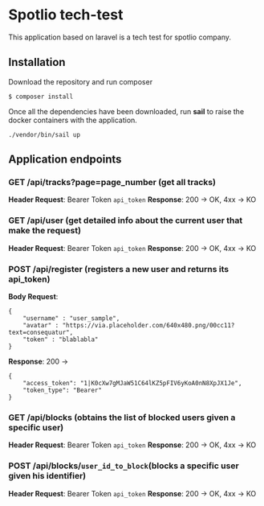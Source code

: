 # Spotlio tech-test

This application based on laravel is a tech test for spotlio company.


## Installation
Download the repository and run composer 

    $ composer install

Once all the dependencies have been downloaded, run **sail** to raise the docker containers with the application.

    ./vendor/bin/sail up


## Application endpoints

### GET /api/tracks?page=page_number (get all tracks)
**Header Request**: Bearer Token `api_token`
**Response**: 200 -> OK, 4xx -> KO

### GET /api/user (get detailed info about the current user that make the request)
**Header Request**: Bearer Token `api_token`
**Response**: 200 -> OK, 4xx -> KO

### POST /api/register (registers a new user and returns its api_token)
**Body Request**: 

    {
    	"username" : "user_sample",
    	"avatar" : "https://via.placeholder.com/640x480.png/00cc11?text=consequatur",
    	"token" : "blablabla"
    }
    
**Response**: 200 ->

    {
        "access_token": "1|K0cXw7gMJaW51C64lKZ5pFIV6yKoA0nN8XpJX1Je",
        "token_type": "Bearer"
    }


### GET /api/blocks (obtains the list of blocked users given a specific user)
**Header Request**: Bearer Token `api_token`
**Response**: 200 -> OK, 4xx -> KO

### POST /api/blocks/`user_id_to_block`(blocks a specific user given his identifier)
**Header Request**: Bearer Token `api_token`
**Response**: 200 -> OK, 4xx -> KO

